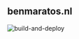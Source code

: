 ## benmaratos.nl

![build-and-deploy](https://github.com/DonQueso89/benmaratos.nl/workflows/build-and-deploy/badge.svg?branch=master)
